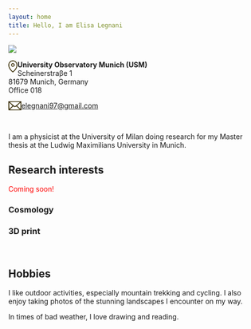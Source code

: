```yaml
---
layout: home
title: Hello, I am Elisa Legnani
---
```


<img class="circular-img" align="left" width=250 src="https://user-images.githubusercontent.com/62106779/137625586-57dcda5d-302e-4226-bc19-102b6a67537b.jpg"/>

<br>

<img class="thumbnail-img" align="left" height=24 src="/assets/img/img_location.png"/> **University Observatory Munich (USM)** <br>
Scheinerstraβe 1 <br>
81679 Munich, Germany <br>
Office 018

<img class="thumbnail-img" align="left" height=18 src="/assets/img/img_mail.png"/> [elegnani97@gmail.com](mailto:elegnani97@gmail.com)

<br>

I am a physicist at the University of Milan doing research for my Master thesis at the Ludwig Maximilians University in Munich.

## Research interests

<p style="color:red">Coming soon!</p>

### Cosmology

### 3D print

<br>

## Hobbies

I like outdoor activities, especially mountain trekking and cycling. I also enjoy taking photos of the stunning landscapes I encounter on my way.

In times of bad weather, I love drawing and reading.
